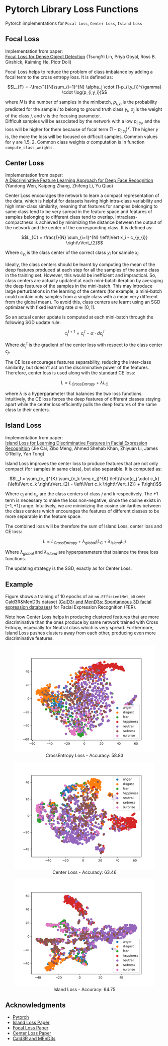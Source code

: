 # Pytorch Library Loss Functions

Pytorch implementations for `Focal Loss`, `Center Loss`, `Island Loss`

## Focal Loss
Implementation from paper:  
[Focal Loss for Dense Object Detection](http://arxiv.org/abs/1708.02002) (TsungYi Lin, Priya Goyal, Ross B. Girshick, Kaiming He, Piotr Doll)

Focal Loss helps to reduce the problem of class imbalance by adding a focal term to the cross entropy loss. It is defined as:

$$L_{F} = -\frac{1}{N}\sum_{i=1}^{N} \alpha_j \cdot (1-p_{i,y_i})^{\gamma} \cdot \log(p_{i,y_i})$$

where $N$ is the number of samples in the minibatch, $p_{i, y_i}$ is the probability predicted for the sample $i$ to belong to ground truth class $y_i$, $\alpha_j$ is the weight of the class $j$, and $\gamma$ is the focusing parameter.  
Difficult samples will be associated by the network with a low $p_{i,y_i}$, and the loss will be higher for them because of focal term $(1- p_{i,y_i})^\gamma$. The higher $\gamma$ is, the more the loss will be focused on difficult samples. Common values for $\gamma$ are 1.5, 2. Common class weights $\alpha$ computation is in function `compute_class_weights`.

## Center Loss
Implementation from paper:  
[A Discriminative Feature Learning Approach for Deep Face Recognition](https://api.semanticscholar.org/CorpusID:4711865) (Yandong Wen, Kaipeng Zhang, Zhifeng Li, Yu Qiao)

Center Loss encourages the network to learn a compact representation of the data, which is helpful for datasets having high intra-class variability and high inter-class similarity, meaning that features for samples belonging to same class tend to be very spread in the feature space and features of samples belonging to different class tend to overlap. Intraclass-compactness is achieved by minimizing the distance between the output of the network and the center of the corresponding class. It is defined as:

$$L_{C} = \frac{1}{N} \sum_{i=1}^{N} \left\lVert x_i - c_{y_{i}} \right\rVert_{2}$$

Where $c_{y_{i}}$ is the class center of the correct class $y_i$ for sample ${x}_i$.

Ideally, the class centers should be learnt by computing the mean of the deep features produced at each step for all the samples of the same class in the training set. However, this would be inefficient and impractical. So, class centers are actually updated at each mini-batch iteration by averaging the deep features of the samples in the mini-batch. This may introduce large perturbations in the learning of the centers (for example, a mini-batch could contain only samples from a single class with a mean very different from the global mean). To avoid this, class centers are learnt using an SGD optimizer with fixed learning rate $\alpha \in [0,1]$.

So an actual center update is computed at each mini-batch through the following SGD update rule:

$$c_{j}^{t+1} = c_{j}^{t} - \alpha \cdot dc_{j}^{t}$$

Where $d{c}_{j}^{t}$ is the gradient of the center loss with respect to the class center $c_j$.

The CE loss encourages features separability, reducing the inter-class similarity, but doesn't act on the discriminative power of the features. Therefore, center loss is used along with the standard CE loss:

$$L = {L}_{CrossEntropy} + \lambda {L}_C$$

where $\lambda$ is a hyperparameter that balances the two loss functions. Intuitively, the CE loss forces the deep features of different classes staying apart while the center loss efficiently pulls the deep features of the same class to their centers.

## Island Loss
Implementation from paper:  
[Island Loss for Learning Discriminative Features in Facial Expression Recognition](http://arxiv.org/abs/1710.03144) (Jie Cai, Zibo Meng, Ahmed Shehab Khan, Zhiyuan Li, James O'Reilly, Yan Tong)

Island Loss improves the center loss to produce features that are not only compact (for samples in same class), but also separable. It is computed as:

$$L_I = \sum_{c_j}^{K} \sum_{c_k \neq c_j}^{K} \left(\frac{c_j \cdot c_k}{\left\lVert c_k \right\rVert_{2} - \left\lVert c_k \right\rVert_{2}} + 1\right)$$

Where ${c}_j$ and ${c}_k$ are the class centers of class $j$ and $k$ respectively. The +1 term is necessary to make the loss non-negative, since the cosine exists in $[-1,+1]$ range. Intuitively, we are minimizing the cosine similarities between the class centers which encourages the features of different classes to be more separable in the feature space.

The combined loss will be therefore the sum of Island Loss, center loss and CE loss:

$$L = L_{CrossEntropy} + \lambda_{global} (L_C + \lambda_{island} L_I)$$

Where $\lambda_{global}$ and $\lambda_{island}$ are hyperparameters that balance the three loss functions. 

The updating strategy is the SGD, exactly as for Center Loss.

## Example
Figure shows a training of 10 epochs of an `nn.EfficientNet_b0` over Cald3R&MenD3s dataset ([CalD3r and MenD3s: Spontaneous 3D facial expression databases](https://www.sciencedirect.com/science/article/pii/S1047320323002833)) for Facial Expression Recognition (FER).


Note how Center Loss helps in producing clustered features that are more discriminative than the ones produce by same network trained with Cross Entropy, especially for Neutral class which is very spread. Furthermore, Island Loss pushes clusters away from each other, producing even more discriminative features.

<p align="center">
  <img src="Images/cross.png" alt="CrossEntropy Loss" width="450"/>
  <br>
  <span>CrossEntropy Loss  - Accuracy:  58.83</span>
</p>
<p align="center">
  <img src="Images/center.png" alt="Center Loss" width="450"/>
  <br>
  <span>Center Loss  - Accuracy:  63.46</span>
</p>
<p align="center">
  <img src="Images/island.png" alt="Island Loss" width="450"/>
  <br>
  <span>Island Loss - Accuracy:  64.75</span>
</p>


## Acknowledgments

- [Pytorch](https://pytorch.org/)
- [Island Loss Paper](http://arxiv.org/abs/1710.03144)
- [Focal Loss Paper](http://arxiv.org/abs/1708.02002)
- [Center Loss Paper](https://api.semanticscholar.org/CorpusID:4711865)
- [Cald3R and MEnD3s](https://www.sciencedirect.com/science/article/pii/S1047320323002833)